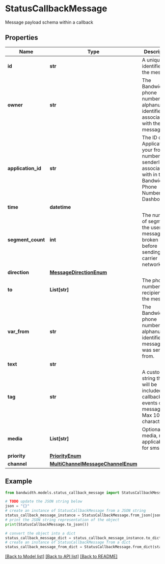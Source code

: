 # StatusCallbackMessage

Message payload schema within a callback

## Properties

Name | Type | Description | Notes
------------ | ------------- | ------------- | -------------
**id** | **str** | A unique identifier of the message. | 
**owner** | **str** | The Bandwidth phone number or alphanumeric identifier associated with the message. | 
**application_id** | **str** | The ID of the Application your from number or senderId is associated with in the Bandwidth Phone Number Dashboard. | 
**time** | **datetime** |  | 
**segment_count** | **int** | The number of segments the user&#39;s message is broken into before sending over carrier networks. | 
**direction** | [**MessageDirectionEnum**](MessageDirectionEnum.md) |  | 
**to** | **List[str]** | The phone number recipients of the message. | 
**var_from** | **str** | The Bandwidth phone number or alphanumeric identifier the message was sent from. | 
**text** | **str** |  | [optional] 
**tag** | **str** | A custom string that will be included in callback events of the message. Max 1024 characters. | [optional] 
**media** | **List[str]** | Optional media, not applicable for sms | [optional] 
**priority** | [**PriorityEnum**](PriorityEnum.md) |  | [optional] 
**channel** | [**MultiChannelMessageChannelEnum**](MultiChannelMessageChannelEnum.md) |  | [optional] 

## Example

```python
from bandwidth.models.status_callback_message import StatusCallbackMessage

# TODO update the JSON string below
json = "{}"
# create an instance of StatusCallbackMessage from a JSON string
status_callback_message_instance = StatusCallbackMessage.from_json(json)
# print the JSON string representation of the object
print(StatusCallbackMessage.to_json())

# convert the object into a dict
status_callback_message_dict = status_callback_message_instance.to_dict()
# create an instance of StatusCallbackMessage from a dict
status_callback_message_from_dict = StatusCallbackMessage.from_dict(status_callback_message_dict)
```
[[Back to Model list]](../README.md#documentation-for-models) [[Back to API list]](../README.md#documentation-for-api-endpoints) [[Back to README]](../README.md)


